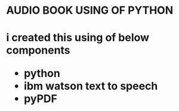 <h1>AUDIO BOOK USING OF PYTHON<h1>
<p>i created this using of below components</p>
<ul>
  <li>python</li>
  <li>ibm watson text to speech</li>
  <li>pyPDF</li>
<ul>
